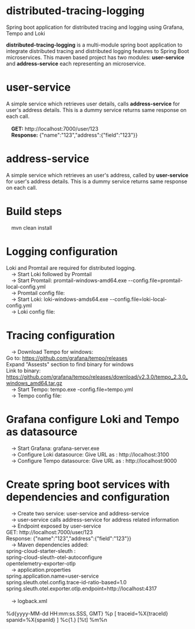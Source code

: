 # distributed-tracing-logging
Spring boot application for distributed tracing and logging using Grafana, Tempo and Loki

**distributed-tracing-logging** is a multi-module spring boot application to integrate distributed tracing and distributed logging features to Spring Boot microservices.
This maven based project has two modules: **user-service** and **address-service** each representing an microservice.

# user-service
A simple service which retrieves user details, calls **address-service** for user's address details. This is a dummy service returns same response on each call. <br/><br/>
&emsp;**GET:** http://localhost:7000/user/123  <br/>
&emsp;**Response:** {"name":"123","address":{"field":"123"}}  <br/>
 
# address-service
A simple service which retrieves an user's address, called by **user-service** for user's address details. This is a dummy service returns same response on each call. <br/>

# Build steps
&emsp;mvn clean install

# Logging configuration
Loki and Promtail are required for distributed logging.<br/>
&emsp;-> Start Loki followed by Promtail<br/>
&emsp;-> Start Promtail: promtail-windows-amd64.exe --config.file=promtail-local-config.yml<br/>
&emsp;-> Promtail config file:<br/>
&emsp;-> Start Loki: loki-windows-amds64.exe --config.file=loki-local-config.yml<br/>
&emsp;-> Loki config file:<br/>
# Tracing configuration
&emsp;-> Download Tempo for windows:<br/>
	Go to: https://github.com/grafana/tempo/releases<br/>
	Expand "Assests" section to find binary for windows<br/>
	Link to binary: https://github.com/grafana/tempo/releases/download/v2.3.0/tempo_2.3.0_windows_amd64.tar.gz<br/>
&emsp;-> Start Tempo: tempo.exe -config.file=tempo.yml<br/>
&emsp;-> Tempo config file:
# Grafana configure Loki and Tempo as datasource
&emsp;-> Start Grafana: grafana-server.exe<br/>
&emsp;-> Configure Loki datasource: Give URL as : http://localhost:3100<br/>
&emsp;-> Configure Tempo datasource: Give URL as : http://localhost:9000<br/>
# Create spring boot services with dependencies and configuration
&emsp;-> Create two service: user-service and address-service<br/>
&emsp;-> user-service calls address-service for address related information<br/>
&emsp;-> Endpoint exposed by user-service<br/>
	GET: http://localhost:7000/user/123<br/>
	Response: {"name":"123","address":{"field":"123"}}<br/>
&emsp;-> Maven dependencies added:<br/>
	spring-cloud-starter-sleuth	: <br/>
	spring-cloud-sleuth-otel-autoconfigure<br/>
	opentelemetry-exporter-otlp<br/>
&emsp;-> application.properties<br/>
	spring.application.name=user-service<br/>
	spring.sleuth.otel.config.trace-id-ratio-based=1.0<br/>
	spring.sleuth.otel.exporter.otlp.endpoint=http://localhost:4317<br/>	
&emsp;-> logback.xml<br/>
	<encoder><br/>
		<pattern>%d{yyyy-MM-dd HH:mm:ss.SSS, GMT} %p [ traceid=%X{traceId} spanid=%X{spanId} ] %c{1.} [%t] %m%n</pattern><br/>
	</encoder><br/>
